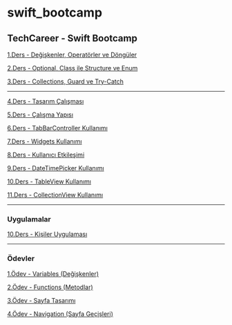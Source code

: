 # swift_bootcamp
## TechCareer - Swift Bootcamp

[1.Ders - Değişkenler, Operatörler ve Döngüler](https://github.com/mzyavuz/swift_bootcamp/blob/main/Bolum1.playground/Contents.swift)

[2.Ders - Optional, Class ile Structure ve Enum](https://github.com/mzyavuz/swift_bootcamp/blob/main/Bolum2.playground/Contents.swift)

[3.Ders - Collections, Guard ve Try-Catch](https://github.com/mzyavuz/swift_bootcamp/blob/main/Bolum3.playground/Contents.swift)

---

[4.Ders - Tasarım Çalışması](https://github.com/mzyavuz/swift_bootcamp/tree/main/TasarimCalismasi/TasarimCalismasi)

[5.Ders - Çalışma Yapısı](https://github.com/mzyavuz/swift_bootcamp/tree/main/CalismaYapisi/CalismaYapisi)

[6.Ders - TabBarController Kullanımı](https://github.com/mzyavuz/swift_bootcamp/tree/main/TabBarControllerKullanimi/TabBarControllerKullanimi)

[7.Ders - Widgets Kullanımı](https://github.com/mzyavuz/swift_bootcamp/tree/main/WidgetsKullanimi/WidgetsKullanimi)

[8.Ders - Kullanıcı Etkileşimi](https://github.com/mzyavuz/swift_bootcamp/tree/main/KullaniciEtkilesimi/KullaniciEtkilesimi)

[9.Ders - DateTimePicker Kullanımı](https://github.com/mzyavuz/swift_bootcamp/tree/main/DateTimePickerKullanimi/DateTimePickerKullanimi)

[10.Ders - TableView Kullanımı]()

[11.Ders - CollectionView Kullanımı]()

---

### Uygulamalar

[10.Ders - Kişiler Uygulaması](https://github.com/mzyavuz/swift_bootcamp/tree/main/KisilerUygulamasi/KisilerUygulamasi)

---

### Ödevler

[1.Ödev - Variables (Değişkenler)](https://github.com/mzyavuz/swift_bootcamp/blob/main/Odev1.playground/Contents.swift)

[2.Ödev - Functions (Metodlar)](https://github.com/mzyavuz/swift_bootcamp/blob/main/Odev2.playground/Contents.swift)

[3.Ödev - Sayfa Tasarımı](https://github.com/mzyavuz/swift_bootcamp/tree/main/Odev3)

[4.Ödev - Navigation (Sayfa Geçişleri)](https://github.com/mzyavuz/swift_bootcamp/tree/main/Odev4)
